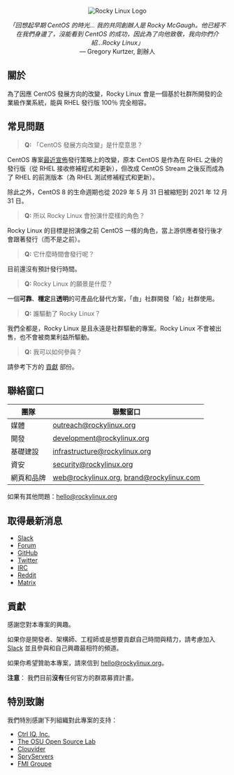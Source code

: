 <p align="center">
<img src="https://media.githubusercontent.com/media/rocky-linux/branding/main/logo-text-light%402x.png" alt="Rocky Linux Logo">
</p>

<p align="center">
<i>「回想起早期 CentOS 的時光... 我的共同創辦人是 Rocky McGaugh。他已經不在我們身邊了，沒能看到 CentOS 的成功，因此為了向他致敬，我向你們介紹...Rocky Linux」</i><br>
— Gregory Kurtzer, 創辦人
</p>

## 關於

為了因應 CentOS 發展方向的改變，Rocky Linux 會是一個基於社群所開發的企業級作業系統，能與 RHEL 發行版 100％ 完全相容。

## 常見問題

> **Q:** 「CentOS 發展方向改變」是什麼意思？

CentOS 專案[最近宣佈](https://blog.centos.org/2020/12/future-is-centos-stream/)發行策略上的改變，原本 CentOS 是作為在 RHEL 之後的發行版（從 RHEL 接收修補程式和更新），但改成 CentOS Stream 之後反而成為了 RHEL 的前測版本（為 RHEL 測試修補程式和更新）。

除此之外，CentOS 8 的生命週期也從 2029 年 5 月 31 日被縮短到 2021 年 12 月 31 日。

> **Q:** 所以 Rocky Linux 會扮演什麼樣的角色？

Rocky Linux 的目標是扮演像之前 CentOS 一樣的角色，當上游供應者發行後才會跟著發行（而不是之前）。

> **Q:** 它什麼時間會發行呢？

目前還沒有預計發行時間。

> **Q:** Rocky Linux 的願景是什麼？

一個**可靠**、**穩定**且**透明**的可產品化替代方案，「由」社群開發「給」社群使用。

> **Q:** 誰驅動了 Rocky Linux？

我們全都是，Rocky Linux 是且永遠是社群驅動的專案。Rocky Linux 不會被出售，也不會被商業利益所驅動。

> **Q:** 我可以如何參與？

請參考下方的 [貢獻](#貢獻) 部份。

## 聯絡窗口

| 團隊                          | 聯繫窗口                                  |
|-------------------------------|-------------------------------------------|
| 媒體                          | outreach@rockylinux.org                   |
| 開發                          | development@rockylinux.org                |
| 基礎建設                      | infrastructure@rockylinux.org             |
| 資安                          | security@rockylinux.org                   |
| 網頁和品牌                    | web@rockylinux.org, brand@rockylinux.com  |


如果有其他問題：hello@rockylinux.org

## 取得最新消息

* [Slack](https://join.slack.com/t/hpcng/shared_invite/zt-k5z04bsh-1uqpaD1NsYVP73vzc3uKdQ)
* [Forum](https://forums.rockylinux.org/)
* [GitHub](https://github.com/rocky-linux/)
* [Twitter](https://twitter.com/rocky_linux)
* [IRC](https://webchat.freenode.net/?channels=rockylinux)
* [Reddit](https://www.reddit.com/r/RockyLinux)
* [Matrix](https://matrix.to/#/+rockylinux:matrix.org)

## 貢獻

感謝您對本專案的興趣。

如果你是開發者、架構師、工程師或是想要貢獻自己時間與精力，請考慮加入 [Slack](https://join.slack.com/t/hpcng/shared_invite/zt-k5z04bsh-1uqpaD1NsYVP73vzc3uKdQ) 並且參與和自己興趣最相符的頻道。

如果你希望贊助本專案，請來信到 hello@rockylinux.org。

**注意**： 我們目前**沒有**任何官方的群眾募資計畫。

## 特別致謝

我們特別感謝下列組織對此專案的支持：
* [Ctrl IQ, Inc.](https://www.ctrl-cmd.com)
* [The OSU Open Source Lab](https://osuosl.org/)
* [Clouvider](https://www.clouvider.co.uk/)
* [SpryServers](https://www.spryservers.net/)
* [FMI Groupe](https://www.fmi.fr/)
